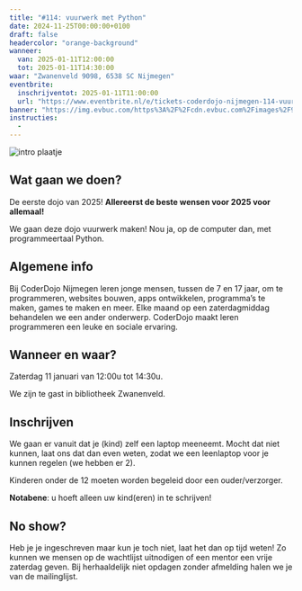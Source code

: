 ```yaml
---
title: "#114: vuurwerk met Python"
date: 2024-11-25T00:00:00+0100
draft: false
headercolor: "orange-background"
wanneer: 
  van: 2025-01-11T12:00:00
  tot: 2025-01-11T14:30:00
waar: "Zwanenveld 9098, 6538 SC Nijmegen"
eventbrite:
  inschrijventot: 2025-01-11T11:00:00
  url: "https://www.eventbrite.nl/e/tickets-coderdojo-nijmegen-114-vuurwerk-met-python-1095485369229"
banner: "https://img.evbuc.com/https%3A%2F%2Fcdn.evbuc.com%2Fimages%2F925831713%2F187233351803%2F1%2Foriginal.20250101-203042?h=200&w=450&auto=format%2Ccompress&q=75&sharp=10&rect=0%2C50%2C1636%2C818&s=54db946f52f87a632aa386f19d0ef037"
instructies:
  - 
---
```


![intro plaatje](https://img.evbuc.com/https%3A%2F%2Fcdn.evbuc.com%2Fimages%2F925831713%2F187233351803%2F1%2Foriginal.20250101-203042?h=200&w=450&auto=format%2Ccompress&q=75&sharp=10&rect=0%2C50%2C1636%2C818&s=54db946f52f87a632aa386f19d0ef037)


## Wat gaan we doen?

De eerste dojo van 2025! 
**Allereerst de beste wensen voor 2025 voor allemaal!**

We gaan deze dojo vuurwerk maken! Nou ja, op de computer dan, met programmeertaal Python. 




<!--more-->


## Algemene info

Bij CoderDojo Nijmegen leren jonge mensen, tussen de 7 en 17 jaar, om te programmeren, websites bouwen, apps ontwikkelen, programma’s te maken, games te maken en meer. Elke maand op een zaterdagmiddag behandelen we een ander onderwerp. CoderDojo maakt leren programmeren een leuke en sociale ervaring.



## Wanneer en waar?

Zaterdag 11 januari van 12:00u tot 14:30u.

We zijn te gast in bibliotheek Zwanenveld.



## Inschrijven

We gaan er vanuit dat je (kind) zelf een laptop meeneemt. Mocht dat niet kunnen, laat ons dat dan even weten, zodat we een leenlaptop voor je kunnen regelen (we hebben er 2).

Kinderen onder de 12 moeten worden begeleid door een ouder/verzorger.

**Notabene**: u hoeft alleen uw kind(eren) in te schrijven!



## No show?

Heb je je ingeschreven maar kun je toch niet, laat het dan op tijd weten! Zo kunnen we mensen op de wachtlijst uitnodigen of een mentor een vrije zaterdag geven. Bij herhaaldelijk niet opdagen zonder afmelding halen we je van de mailinglijst.